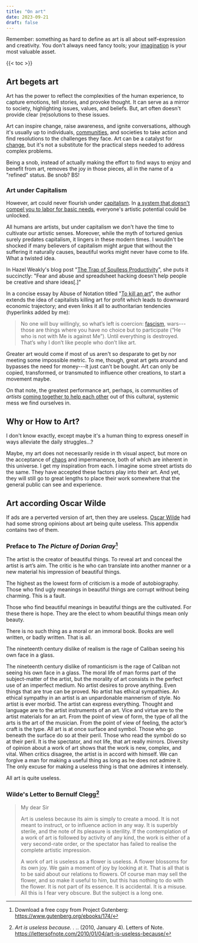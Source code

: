 ```yaml
---
title: "On art"
date: 2023-09-21
draft: false
---
```


Remember: something as hard to define as art
is all about self-expression and creativity.
You don't always need fancy tools;
your [imagination](/surrealism) is your most valuable asset.

{{< toc >}}

## Art begets art

Art has the power to reflect the complexities of the human
experience, to capture emotions, tell stories, and provoke thought.
It can serve as a mirror to society, highlighting issues, values, and
beliefs. But, art often doesn't provide clear (re)solutions to these issues.

Art can inspire change, raise awareness, and ignite conversations,
although it's usually up to individuals, [communities](/community), and
societies to take action and find resolutions to the challenges they
face. Art can be a catalyst for [change](/revolution), but it's not a
substitute for the practical steps needed to address complex problems.

Being a snob, instead of actually making the effort to find ways to
enjoy and benefit from art, removes the joy in those pieces, all in the
name of a "refined" status. Be snob? BS!

### Art under Capitalism

However, art could never flourish under [capitalism](/capitalism).
In [a system that doesn't compel you to labor for basic needs](/anti-work),
everyone's artistic potential could be unlocked.

All humans are artists, but under capitalism we don't have the time to
cultivate our artistic senses. Moreover, while the myth of tortured
genius surely predates capitalism, it lingers in these modern times. I
wouldn't be shocked if many believers of capitalism might argue that
without the suffering it naturally causes, beautiful works might never
have come to life. What a twisted idea.

In Hazel Weakly's blog post "[The Trap of Soulless Productivity](https://hazelweakly.me/blog/soulless-productivity/)", she puts it succinctly: "Fear and abuse and spreadsheet hacking doesn't help people be creative and share ideas[.]"

In a concise essay by Abuse of Notation titled
"[To kill an art](http://abuseofnotation.github.io/kill-art/)",
the author extends
the idea of capitalists killing art for profit which leads to downward
economic trajectory; and even links it all to authoritarian tendencies
(hyperlinks added by me):

>  No one will buy willingly, so what’s left is coercion:
>  [fascism](/fascism), wars---those are things where you have no choice
>  but to participate (“He who is not with Me is against Me”). Until
>  everything is destroyed. That’s why I don’t like people who don’t
>  like art.

Greater art would come if most of us aren't so desparate to get by nor
meeting some impossible metric. To me, though, great art gets around
and bypasses the need for money---it just can't be bought.
Art can only be copied, transformed, or
transmuted to influence other creations, to start a movement maybe.

On that note, the greatest performance art, perhaps, is communities of
*artists* [coming together to help each other](/mutual-aid) out of this
cultural, systemic mess we find ourselves in.

## Why or How to Art?

I don't know exactly, except maybe it's a human thing to express oneself
in ways alleviate the daily struggles...?

Maybe, my art does not necessarily reside in th visual aspect, but more
on the acceptance of [chaos](/chaos) and impermanence,
both of which are inherent
in this universe. I get my inspiration from each. I imagine some street
artists do the same. They have accepted these factors play into their
art. And yet, they will still go to great lengths to place their work
somewhere that the general public can see and experience.

## Art according Oscar Wilde

If ads are a perverted version of art,
then they are useless.
[Oscar Wilde](/oscar-wilde) had had some strong opinions about art being quite useless.
This appendix contains two of them.

### Preface to *The Picture of Dorian Gray*[^dg]

The artist is the creator of beautiful things. To reveal art and
conceal the artist is art’s aim. The critic is he who can translate
into another manner or a new material his impression of beautiful
things.

The highest as the lowest form of criticism is a mode of autobiography.
Those who find ugly meanings in beautiful things are corrupt without
being charming. This is a fault.

Those who find beautiful meanings in beautiful things are the
cultivated. For these there is hope. They are the elect to whom
beautiful things mean only beauty.

There is no such thing as a moral or an immoral book. Books are well
written, or badly written. That is all.

The nineteenth century dislike of realism is the rage of Caliban seeing
his own face in a glass.

The nineteenth century dislike of romanticism is the rage of Caliban
not seeing his own face in a glass. The moral life of man forms part of
the subject-matter of the artist, but the morality of art consists in
the perfect use of an imperfect medium. No artist desires to prove
anything. Even things that are true can be proved. No artist has
ethical sympathies. An ethical sympathy in an artist is an unpardonable
mannerism of style. No artist is ever morbid. The artist can express
everything. Thought and language are to the artist instruments of an
art. Vice and virtue are to the artist materials for an art. From the
point of view of form, the type of all the arts is the art of the
musician. From the point of view of feeling, the actor’s craft is the
type. All art is at once surface and symbol. Those who go beneath the
surface do so at their peril. Those who read the symbol do so at their
peril. It is the spectator, and not life, that art really mirrors.
Diversity of opinion about a work of art shows that the work is new,
complex, and vital. When critics disagree, the artist is in accord with
himself. We can forgive a man for making a useful thing as long as he
does not admire it. The only excuse for making a useless thing is that
one admires it intensely.

All art is quite useless.

[^dg]: Download a free copy from Project Gutenberg: https://www.gutenberg.org/ebooks/174/

### Wilde's Letter to Bernulf Clegg[^clegg]

> My dear Sir
> 
> Art is useless because its aim is simply to create a mood. It is not
> meant to instruct, or to influence action in any way. It is superbly
> sterile, and the note of its pleasure is sterility. If the contemplation
> of a work of art is followed by activity of any kind, the work is either
> of a very second-rate order, or the spectator has failed to realise the
> complete artistic impression.
> 
> A work of art is useless as a flower is useless. A flower blossoms for
> its own joy. We gain a moment of joy by looking at it. That is all that
> is to be said about our relations to flowers. Of course man may sell the
> flower, and so make it useful to him, but this has nothing to do with
> the flower. It is not part of its essence. It is accidental. It is a
> misuse. All this is I fear very obscure. But the subject is a long one.

[^clegg]: *Art is useless because. . .*. (2010, January 4). Letters of Note. https://lettersofnote.com/2010/01/04/art-is-useless-because/
